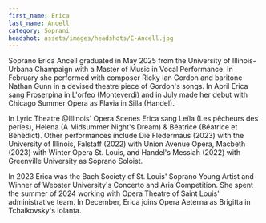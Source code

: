 ```yaml
---
first_name: Erica
last_name: Ancell
category: Soprani
headshot: assets/images/headshots/E-Ancell.jpg
---
```


Soprano Erica Ancell graduated in May 2025 from the University of Illinois-Urbana Champaign with a Master of Music in Vocal Performance. In February she performed with composer Ricky Ian Gordon and baritone Nathan Gunn in a devised theatre piece of Gordon's songs. In April Erica sang Proserpina in L'orfeo (Monteverdi) and in July made her debut with Chicago Summer Opera as Flavia in Silla (Handel).

In Lyric Theatre @Illinois' Opera Scenes Erica sang Leïla (Les pêcheurs des perles), Helena (A Midsummer Night's Dream) & Béatrice (Béatrice et Bénèdict). Other performances include Die Fledermaus (2023) with the University of Illinois, Falstaff (2022) with Union Avenue Opera, Macbeth (2023) with Winter Opera St. Louis, and Handel's Messiah (2022) with Greenville University as Soprano Soloist.

In 2023 Erica was the Bach Society of St. Louis' Soprano Young Artist and Winner of Webster University's Concerto and Aria Competition. She spent the summer of 2024 working with Opera Theatre of Saint Louis' administrative team. In December, Erica joins Opera Aeterna as Brigitta in Tchaikovsky's Iolanta.